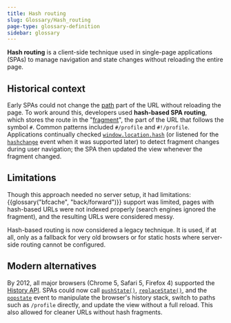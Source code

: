 ```yaml
---
title: Hash routing
slug: Glossary/Hash_routing
page-type: glossary-definition
sidebar: glossary
---
```


**Hash routing** is a client-side technique used in single-page applications (SPAs) to manage navigation and state changes without reloading the entire page.

## Historical context

Early SPAs could not change the [path](/en-US/docs/Web/URI/Reference/Path) part of the URL without reloading the page. To work around this, developers used **hash-based SPA routing**, which stores the route in the "[fragment](/en-US/docs/Web/URI/Reference/Fragment)", the part of the URL that follows the symbol `#`. Common patterns included `#/profile` and `#!/profile`. Applications continually checked [`window.location.hash`](/en-US/docs/Web/API/Location/hash) (or listened for the [`hashchange`](/en-US/docs/Web/API/Window/hashchange_event) event when it was supported later) to detect fragment changes during user navigation; the SPA then updated the view whenever the fragment changed.

## Limitations

Though this approach needed no server setup, it had limitations: {{glossary("bfcache", "back/forward")}} support was limited, pages with hash-based URLs were not indexed properly (search engines ignored the fragment), and the resulting URLs were considered messy.

Hash-based routing is now considered a legacy technique. It is used, if at all, only as a fallback for very old browsers or for static hosts where server-side routing cannot be configured.

## Modern alternatives

By 2012, all major browsers (Chrome 5, Safari 5, Firefox 4) supported the [History API](/en-US/docs/Web/API/History_API). SPAs could now call [`pushState()`](/en-US/docs/Web/API/History/pushState), [`replaceState()`](/en-US/docs/Web/API/History/replaceState), and the [`popstate`](/en-US/docs/Web/API/PopStateEvent) event to manipulate the browser's history stack, switch to paths such as `/profile` directly, and update the view without a full reload. This also allowed for cleaner URLs without hash fragments.

